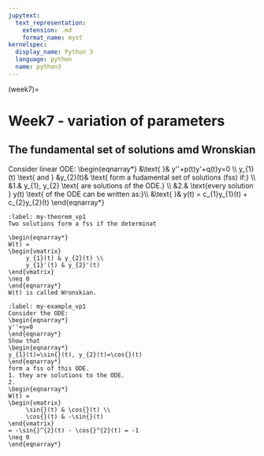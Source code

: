 ```yaml
---
jupytext:
  text_representation:
    extension: .md
    format_name: myst
kernelspec:
  display_name: Python 3
  language: python
  name: python3
---
```


(week7)=

# Week7 - variation of parameters

## The fundamental set of solutions amd Wronskian
Consider linear ODE:
\begin{eqnarray*}
&\text{   }& y''+p(t)y'+q(t)y=0 \\\\
y_{1}(t) \text{ and } &y_{2}(t)& \text{ form a fudamental set of solutions (fss) if:} \\\\
&1.& y_{1}, y_{2} \text{ are solutions of the ODE.} \\\\
&2.& \text{every solution } y(t) \text{ of the ODE can be written as:}\\\\
&\text{    }& y(t) = c_{1}y_{1}(t) + c_{2}y_{2}(t)
\end{eqnarray*}

````{prf:theorem}
:label: my-theorem_vp1
Two solutions form a fss if the determinat

\begin{eqnarray*}
W(t) = 
\begin{vmatrix}
     y_{1}(t) & y_{2}(t) \\
     y_{1}'(t) & y_{2}'(t) 
\end{vmatrix}
\neq 0
\end{eqnarray*}
W(t) is called Wronskian.

````

````{prf:example}
:label: my-example_vp1
Consider the ODE:
\begin{eqnarray*}
y''+y=0
\end{eqnarray*}
Show that
\begin{eqnarray*}
y_{1}(t)=\sin{}(t), y_{2}(t)=\cos{}(t)
\end{eqnarray*}
form a fss of this ODE.
1. they are solutions to the ODE.
2. 
\begin{eqnarray*}
W(t) =
\begin{vmatrix}
     \sin{}(t) & \cos{}(t) \\
     \cos{}(t) & -\sin{}(t)
\end{vmatrix}
= -\sin{}^{2}(t) - \cos{}^{2}(t) = -1
\neq 0
\end{eqnarray*}

````








